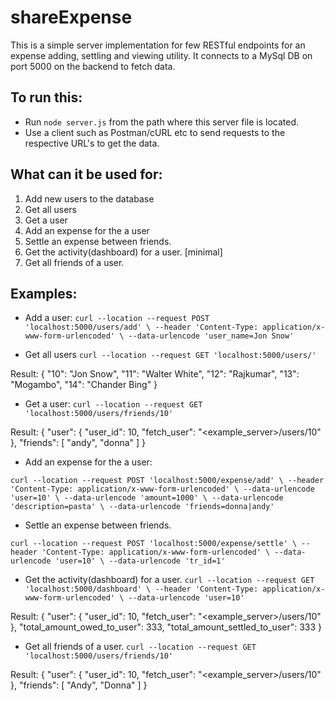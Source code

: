 # shareExpense
This is a simple server implementation for few RESTful endpoints for an expense adding, settling and viewing utility.
It connects to a MySql DB on port 5000 on the backend to fetch data.

## To run this:
- Run `node server.js` from the path where this server file is located.
- Use a client such as Postman/cURL etc to send requests to the respective URL's to get the data.

## What can it be used for:
1. Add new users to the database
2. Get all users
3. Get a user
4. Add an expense for the a user
5. Settle an expense between friends.
6. Get the activity(dashboard) for a user. [minimal]
7. Get all friends of a user.

## Examples:

* Add a user: 
`curl --location --request POST 'localhost:5000/users/add' \
--header 'Content-Type: application/x-www-form-urlencoded' \
--data-urlencode 'user_name=Jon Snow'`

* Get all users
`curl --location --request GET 'localhost:5000/users/'`

Result:
{
    "10": "Jon Snow",
    "11": "Walter White",
    "12": "Rajkumar",
    "13": "Mogambo",
    "14": "Chander Bing"
}

* Get a user:
`curl --location --request GET 'localhost:5000/users/friends/10'`

Result:
{
    "user": {
        "user_id": 10,
        "fetch_user": "<example_server>/users/10"
    },
    "friends": [
        "andy",
        "donna"
    ]
}

* Add an expense for the a user:

`curl --location --request POST 'localhost:5000/expense/add' \
--header 'Content-Type: application/x-www-form-urlencoded' \
--data-urlencode 'user=10' \
--data-urlencode 'amount=1000' \
--data-urlencode 'description=pasta' \
--data-urlencode 'friends=donna|andy'`

* Settle an expense between friends.

`curl --location --request POST 'localhost:5000/expense/settle' \
--header 'Content-Type: application/x-www-form-urlencoded' \
--data-urlencode 'user=10' \
--data-urlencode 'tr_id=1'`

* Get the activity(dashboard) for a user.
`curl --location --request GET 'localhost:5000/dashboard' \
--header 'Content-Type: application/x-www-form-urlencoded' \
--data-urlencode 'user=10'`

Result:
{
    "user": {
        "user_id": 10,
        "fetch_user": "<example_server>/users/10"
    },
    "total_amount_owed_to_user": 333,
    "total_amount_settled_to_user": 333
}

* Get all friends of a user.
`curl --location --request GET 'localhost:5000/users/friends/10'`

Result:
{
    "user": {
        "user_id": 10,
        "fetch_user": "<example_server>/users/10"
    },
    "friends": [
        "Andy",
        "Donna"
    ]
}


